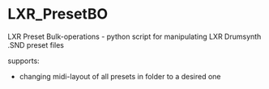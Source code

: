 # LXR_PresetBO
LXR Preset Bulk-operations - python script for manipulating LXR Drumsynth .SND preset files

supports:

- changing midi-layout of all presets in folder to a desired one
